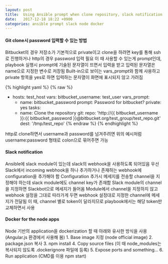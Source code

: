 ```yaml
---
layout: post
title:  Using Ansible prompt when clone repository, slack notification and dockerization for the node apps
date:   2017-12-18 18:22 +0900
categories: ansible prompt slack node docker
---
```

<h4>Git clone시 password 입력할 수 있는 방법</h4>
Bitbucket의 경우 저장소가 기본적으로 private이고 clone을 하려면 key를 통해 ssh로 진행하거나 http의 경우 password 입력 필요  
이 때 사용할 수 있는게 prompt인데, playbook 실행시 prompt에 기술된 문자열이 뜨면서 입력을 받고 입력된 문자열은 name으로 지정한 변수로 저장됨  
Built-in으로 보이는 vars_prompt와 함께 사용하고 private 항목을 yes로 하면 입력하는 문자열이 화면에 표시되지 않고 가려짐  

{% highlight yaml %}
{% raw %}
- hosts: test_host
  vars:
    bitbucket_username: test_user
  vars_prompt:
    - name: bitbucket_password
      prompt: Password for bitbucket?
      private: yes
  tasks:
    - name: Clone the repository
      git:
        repo: 'http://{{ bitbucket_username }}:{{ bitbucket_password }}@bitbucket.org/test_group/test_repo.git'
        dest: '/tmp/test_repo'
{% endraw %}
{% endhighlight %}

http로 clone하면서 username과 password를 넘겨주려면 위의 예시처럼 username:password 형태로 colon으로 묶어주면 가능  

<h4>Slack notification</h4>
Ansible에 slack module이 있는데 slack의 webhook을 사용하도록 되어있음  
우선 Slack에서 incoming webhook을 하나 추가하거나 존재하는 webhook에 configuration을 추가해야 함  
Configuration 추가시 메세지를 전송할 channel을 지정해야 하는데 slack module에도 channel key가 존재함  
Slack module의 channel을 지정하면 Slackbot으로 메세지가 들어옴  
Module에서 channel을 지정하지 않고 webhook 설정을 그대로 따라가게 두면 webhook 설정대로 지정한 channel에 메세지가 전달됨  
이 때, channel 별로 token이 달라지므로 playbook에서는 해당 token만 교체하면서 사용  

<h4>Docker for the node apps</h4>
Node 기반의 application을 dockerization 할 때 아래와 유사한 방식을 사용(Angular.js 환경에서 사용해 봄)  
1. Base image 지정 (node official image)
2. package.json 복사
3. npm install
4. Copy source files (이 때 node_modules는 복사되지 않도록 .dockerignore 파일에 등록)
5. Expose ports and something...
6. Run application (CMD를 이용 npm start)
